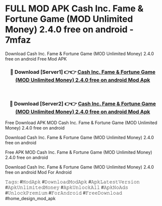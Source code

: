 # FULL MOD APK Cash Inc. Fame & Fortune Game (MOD Unlimited Money) 2.4.0 free on android - 7mfaz
Download Cash Inc. Fame & Fortune Game (MOD Unlimited Money) 2.4.0 free on android Free Mod APK

<div align="center">
<h3>🔴 Download [Server1] 👉👉 <a href="https://apk-comot.site?title=Cash_Inc._Fame_&_Fortune_Game_(MOD_Unlimited_Money)_2.4.0_free_on_android">Cash Inc. Fame & Fortune Game (MOD Unlimited Money) 2.4.0 free on android Mod Apk</a></h3><br>

<h3>🔴 Download [Server2] 👉👉 <a href="https://apk-comot.site?title=Cash_Inc._Fame_&_Fortune_Game_(MOD_Unlimited_Money)_2.4.0_free_on_android">Cash Inc. Fame & Fortune Game (MOD Unlimited Money) 2.4.0 free on android Mod Apk</a></h3>
</div>


Free Download APK MOD Cash Inc. Fame & Fortune Game (MOD Unlimited Money) 2.4.0 free on android

Download Cash Inc. Fame & Fortune Game (MOD Unlimited Money) 2.4.0 free on android 

Free APK MOD Cash Inc. Fame & Fortune Game (MOD Unlimited Money) 2.4.0 free on android 

Download Cash Inc. Fame & Fortune Game (MOD Unlimited Money) 2.4.0 free on android Mod For Android

𝚃𝚊𝚐𝚜: #𝙼𝚘𝚍𝙰𝚙𝚔 #𝙳𝚘𝚠𝚗𝚕𝚘𝚊𝚍𝙼𝚘𝚍𝙰𝚙𝚔 #𝙰𝚙𝚔𝙻𝚊𝚝𝚎𝚜𝚝𝚅𝚎𝚛𝚜𝚒𝚘𝚗 #𝙰𝚙𝚔𝚄𝚗𝚕𝚒𝚖𝚒𝚝𝚎𝚍𝙼𝚘𝚗𝚎𝚢 #𝙰𝚙𝚔𝚄𝚗𝚕𝚘𝚌𝚔𝙰𝚕𝚕 #𝙰𝚙𝚔𝙽𝚘𝙰𝚍𝚜 #𝚄𝚗𝚕𝚘𝚌𝚔𝙿𝚛𝚎𝚖𝚒𝚞𝚖 #𝙵𝚘𝚛𝙰𝚗𝚍𝚛𝚘𝚒𝚍 #𝙵𝚛𝚎𝚎𝙳𝚘𝚠𝚗𝚕𝚘𝚊𝚍 #home_design_mod_apk
